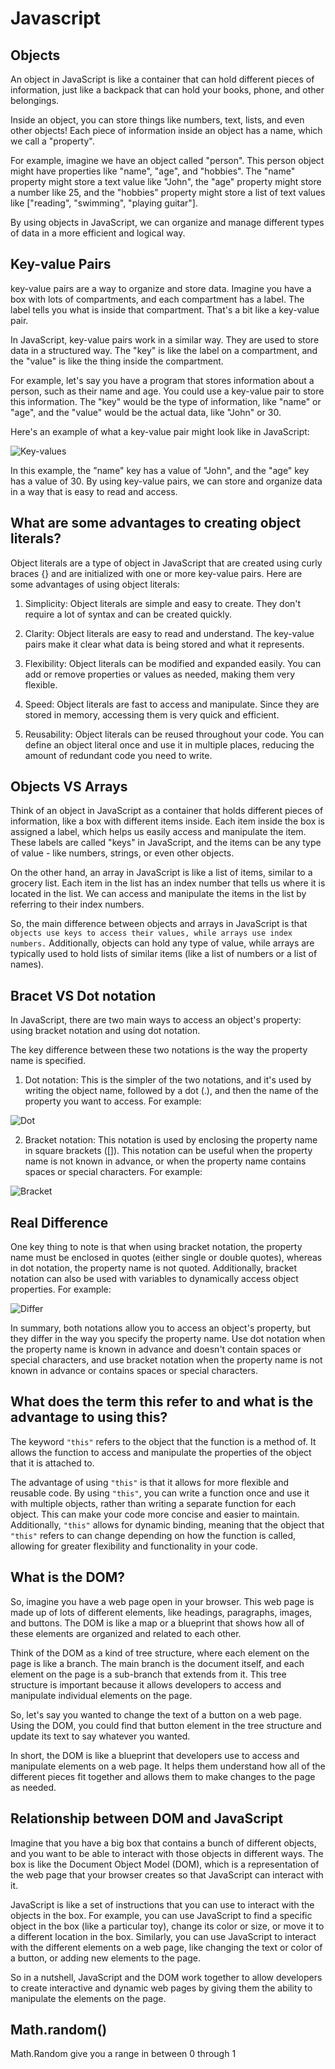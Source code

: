 
# Javascript

## Objects

An object in JavaScript is like a container that can hold different pieces of information, just like a backpack that can hold your books, phone, and other belongings.

Inside an object, you can store things like numbers, text, lists, and even other objects! Each piece of information inside an object has a name, which we call a "property".

For example, imagine we have an object called "person". This person object might have properties like "name", "age", and "hobbies". The "name" property might store a text value like "John", the "age" property might store a number like 25, and the "hobbies" property might store a list of text values like ["reading", "swimming", "playing guitar"].

By using objects in JavaScript, we can organize and manage different types of data in a more efficient and logical way.

## Key-value Pairs

key-value pairs are a way to organize and store data. Imagine you have a box with lots of compartments, and each compartment has a label. The label tells you what is inside that compartment. That's a bit like a key-value pair.

In JavaScript, key-value pairs work in a similar way. They are used to store data in a structured way. The "key" is like the label on a compartment, and the "value" is like the thing inside the compartment.

For example, let's say you have a program that stores information about a person, such as their name and age. You could use a key-value pair to store this information. The "key" would be the type of information, like "name" or "age", and the "value" would be the actual data, like "John" or 30.

Here's an example of what a key-value pair might look like in JavaScript:


![Key-values](key-valuepairs.png)

In this example, the "name" key has a value of "John", and the "age" key has a value of 30. By using key-value pairs, we can store and organize data in a way that is easy to read and access.

## What are some advantages to creating object literals?

Object literals are a type of object in JavaScript that are created using curly braces {} and are initialized with one or more key-value pairs. Here are some advantages of using object literals:


1. Simplicity: Object literals are simple and easy to create. They don't require a lot of syntax and can be created quickly.

2. Clarity: Object literals are easy to read and understand. The key-value pairs make it clear what data is being stored and what it represents.

3. Flexibility: Object literals can be modified and expanded easily. You can add or remove properties or values as needed, making them very flexible.

4. Speed: Object literals are fast to access and manipulate. Since they are stored in memory, accessing them is very quick and efficient.

5. Reusability: Object literals can be reused throughout your code. You can define an object literal once and use it in multiple places, reducing the amount of redundant code you need to write.

## Objects VS Arrays

Think of an object in JavaScript as a container that holds different pieces of information, like a box with different items inside. Each item inside the box is assigned a label, which helps us easily access and manipulate the item. These labels are called "keys" in JavaScript, and the items can be any type of value - like numbers, strings, or even other objects.

On the other hand, an array in JavaScript is like a list of items, similar to a grocery list. Each item in the list has an index number that tells us where it is located in the list. We can access and manipulate the items in the list by referring to their index numbers.

So, the main difference between objects and arrays in JavaScript is that `objects use keys to access their values, while arrays use index numbers.` Additionally, objects can hold any type of value, while arrays are typically used to hold lists of similar items (like a list of numbers or a list of names).

## Bracet VS Dot notation

In JavaScript, there are two main ways to access an object's property: using bracket notation and using dot notation.

The key difference between these two notations is the way the property name is specified.

1. Dot notation:
This is the simpler of the two notations, and it's used by writing the object name, followed by a dot (.), and then the name of the property you want to access. For example:

![Dot](dotNotation.png)

2. Bracket notation:
This notation is used by enclosing the property name in square brackets ([]). This notation can be useful when the property name is not known in advance, or when the property name contains spaces or special characters. For example:

![Bracket](bracketNotation.png)

## Real Difference

One key thing to note is that when using bracket notation, the property name must be enclosed in quotes (either single or double quotes), whereas in dot notation, the property name is not quoted. Additionally, bracket notation can also be used with variables to dynamically access object properties. For example:

![Differ](allTogether.png)

In summary, both notations allow you to access an object's property, but they differ in the way you specify the property name. Use dot notation when the property name is known in advance and doesn't contain spaces or special characters, and use bracket notation when the property name is not known in advance or contains spaces or special characters.

## What does the term this refer to and what is the advantage to using this?

The keyword `"this"` refers to the object that the function is a method of. It allows the function to access and manipulate the properties of the object that it is attached to.

The advantage of using `"this"` is that it allows for more flexible and reusable code. By using `"this"`, you can write a function once and use it with multiple objects, rather than writing a separate function for each object. This can make your code more concise and easier to maintain. Additionally, `"this"` allows for dynamic binding, meaning that the object that `"this"` refers to can change depending on how the function is called, allowing for greater flexibility and functionality in your code.

## What is the DOM?

So, imagine you have a web page open in your browser. This web page is made up of lots of different elements, like headings, paragraphs, images, and buttons. The DOM is like a map or a blueprint that shows how all of these elements are organized and related to each other.

Think of the DOM as a kind of tree structure, where each element on the page is like a branch. The main branch is the document itself, and each element on the page is a sub-branch that extends from it. This tree structure is important because it allows developers to access and manipulate individual elements on the page.

So, let's say you wanted to change the text of a button on a web page. Using the DOM, you could find that button element in the tree structure and update its text to say whatever you wanted.

In short, the DOM is like a blueprint that developers use to access and manipulate elements on a web page. It helps them understand how all of the different pieces fit together and allows them to make changes to the page as needed.

## Relationship between DOM and JavaScript

Imagine that you have a big box that contains a bunch of different objects, and you want to be able to interact with those objects in different ways. The box is like the Document Object Model (DOM), which is a representation of the web page that your browser creates so that JavaScript can interact with it.

JavaScript is like a set of instructions that you can use to interact with the objects in the box. For example, you can use JavaScript to find a specific object in the box (like a particular toy), change its color or size, or move it to a different location in the box. Similarly, you can use JavaScript to interact with the different elements on a web page, like changing the text or color of a button, or adding new elements to the page.

So in a nutshell, JavaScript and the DOM work together to allow developers to create interactive and dynamic web pages by giving them the ability to manipulate the elements on the page.

## Math.random()

Math.Random give you a range in between 0 through 1



